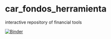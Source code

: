 # car_fondos_herramienta
interactive repository of financial tools

[![Binder](https://mybinder.org/badge_logo.svg)](https://mybinder.org/v2/gh/h703050/car_fondos_herramienta/main?filepath=Series_de_tiempo.ipynb)
